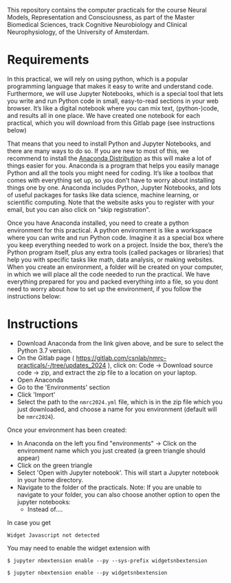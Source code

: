 This repository contains the computer practicals for the course
Neural Models, Representation and Consciousness, as part of the 
Master Biomedical Sciences, track Cognitive Neurobiology and Clinical Neurophysiology, 
of the University of Amsterdam. 

# Requirements
In this practical, we will rely on using python, which is a popular programming language that makes it easy to write and understand code.
Furthermore, we will use Jupyter Notebooks, which is a special tool that lets you write and run Python code in small, easy-to-read sections in your web browser. It’s like a digital notebook where you can mix text, (python-)code, and results all in one place. We have created one notebook for each practical, which you will download from this Gitlab page (see instructions below)

That means that you need to install Python and Jupyter Notebooks, and there are many ways to do so. If you are new to most of this, we recommend to install the [Anaconda Distribution](https://www.anaconda.com/download/) as this will make a lot of things easier for you.
Anaconda is a program that helps you easily manage Python and all the tools you might need for coding. It’s like a toolbox that comes with everything set up, so you don’t have to worry about installing things one by one. Anaconda includes Python, Jupyter Notebooks, and lots of useful packages for tasks like data science, machine learning, or scientific computing.
Note that the website asks you to register with your email, but you can also click on "skip registration". 
 
Once you have Anaconda installed, you need to create a python environment for this practical. A python environment is like a workspace where you can write and run Python code. Imagine it as a special box where you keep everything needed to work on a project. Inside the box, there’s the Python program itself, plus any extra tools (called packages or libraries) that help you with specific tasks like math, data analysis, or making websites. When you create an environment, a folder will be created on your computer, in which we will place all the code needed to run the practical. We have everything prepared for you and packed everything into a file, so you dont need to worry about how to set up the environment, if you follow the instructions below:

# Instructions
- Download Anaconda from the link given above, and be sure to select the Python 3.7 version.
- On the Gitlab page ( https://gitlab.com/csnlab/nmrc-practicals/-/tree/updates_2024 ), click on: Code -> Download source code -> zip, and extract the zip file to a location on your laptop.
- Open Anaconda
- Go to the 'Environments' section
- Click 'Import'
- Select the path to the `nmrc2024.yml` file, which is in the zip file which you just downloaded, and choose a name for you environment (default will be `nmrc2024`).

Once your environment has been created:
- In Anaconda on the left you find "environments" -> Click on the environment name which you just created (a green triangle should appear)
- Click on the green triangle
- Select 'Open with Jupyter notebook'. This will start a Jupyter notebook in your home directory. 
- Navigate to the folder of the practicals. 
    Note: If you are unable to navigate to your folder, you can also choose another option to open the jupyter notebooks:
    - Instead of....

In case you get 

```Widget Javascript not detected```

You may need to enable the widget extension with 

```$ jupyter nbextension enable --py --sys-prefix widgetsnbextension```

```$ jupyter nbextension enable --py widgetsnbextension```
